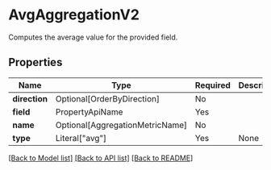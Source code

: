 # AvgAggregationV2

Computes the average value for the provided field.

## Properties
| Name | Type | Required | Description |
| ------------ | ------------- | ------------- | ------------- |
**direction** | Optional[OrderByDirection] | No |  |
**field** | PropertyApiName | Yes |  |
**name** | Optional[AggregationMetricName] | No |  |
**type** | Literal["avg"] | Yes | None |


[[Back to Model list]](../../README.md#documentation-for-models) [[Back to API list]](../../README.md#documentation-for-api-endpoints) [[Back to README]](../../README.md)
